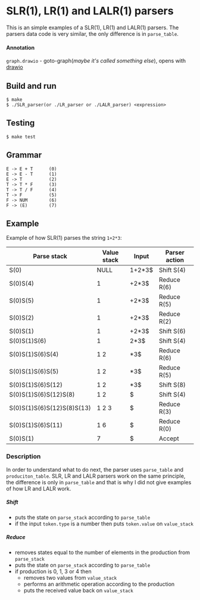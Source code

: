 # SLR(1), LR(1) and LALR(1) parsers

This is an simple examples of a SLR(1), LR(1) and LALR(1) parsers. The parsers data code
is very similar, the only difference is in `parse_table`.

#### Annotation

`graph.drawio` - goto-graph(*maybe it's called something else*), opens with [drawio](https://app.diagrams.net)

## Build and run
    $ make
    $ ./SLR_parser(or ./LR_parser or ./LALR_parser) <expression>
    
## Testing
    $ make test

## Grammar
    E -> E + T      (0)
    E -> E - T      (1)
    E -> T          (2)
    T -> T * F      (3)
    T -> T / F      (4)
    T -> F          (5)
    F -> NUM        (6)
    F -> (E)        (7)
    
## Example
Example of how SLR(1) parses the string `1+2*3`:

Parse stack                | Value stack | Input  | Parser action
---------------------------|-------------|--------|--------------
S(0)                       | NULL        | 1+2*3$ | Shift S(4) 
S(0)S(4)                   | 1           | +2*3$  | Reduce R(6) 
S(0)S(5)                   | 1           | +2*3$  | Reduce R(5)
S(0)S(2)                   | 1           | +2*3$  | Reduce R(2)
S(0)S(1)                   | 1           | +2*3$  | Shift S(6)
S(0)S(1)S(6)               | 1           | 2*3$   | Shift S(4)
S(0)S(1)S(6)S(4)           | 1 2         | *3$    | Reduce R(6)
S(0)S(1)S(6)S(5)           | 1 2         | *3$    | Reduce R(5)
S(0)S(1)S(6)S(12)          | 1 2         | *3$    | Shift S(8)
S(0)S(1)S(6)S(12)S(8)      | 1 2         | $      | Shift S(4)
S(0)S(1)S(6)S(12)S(8)S(13) | 1 2 3       | $      | Reduce R(3)
S(0)S(1)S(6)S(11)          | 1 6         | $      | Reduce R(0)
S(0)S(1)                   | 7           | $      | Accept

### Description

In order to understand what to do next, the parser uses `parse_table` and `produciton_table`.
SLR, LR and LALR parsers work on the same principle, the difference is only in `parse_table`
and that is why I did not give examples of how LR and LALR work. 

##### Shift
* puts the state on `parse_stack` according to `parse_table`
* if the input `token.type` is a number then puts `token.value` on `value_stack`

##### Reduce
* removes states equal to the number of elements in the production from `parse_stack`
* puts the state on `parse_stack` according to `parse_table`
* if production is 0, 1, 3 or 4 then
    * removes two values from `value_stack`
    * performs an arithmetic operation according to the production
    * puts the received value back on `value_stack`
